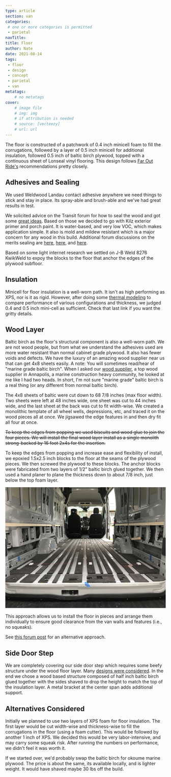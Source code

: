 ```yaml
---
type: article
section: van
categories: 
 # one or more categories is permitted
 - parietal
navTitle: 
title: Floor
author: Nate
date: 2021-08-14
tags:
 - floor
 - design
 - concept
 - parietal
 - van
metatags:
	# no metatags
cover: 
	# image file
	# img: img
	# if attribution is needed
	# source: [vecteezy]
	# url: url
---
```


The floor is constructed of a patchwork of 0.4 inch minicell foam to fill the corrugations, followed by a layer of 0.5 inch minicell for additional insulation, followed 0.5 inch of baltic birch plywood, topped with a continuous sheet of Lonseal vinyl flooring.  This design follows [Far Out Ride's](https://faroutride.com/floor-installation/) recommendations pretty closely.

## Adhesives and Sealing

We used Weldwood Landau contact adhesive anywhere we need things to stick and stay in place.  Its spray-able and brush-able and we've had great results in test.

We solicited advice on the Transit forum for how to seal the wood and got some [great ideas](https://www.fordtransitusaforum.com/threads/best-treatment-for-sealing-wood-floor-and-panels.86467/#post-1127785).  Based on those we decided to go with Kilz exterior primer and porch paint.  It is water-based, and very low VOC, which makes application simple.  It also is mold and mildew resistant which is a major concern for any wood in this build.  Additional forum discussions on the merits sealing are [here](https://www.fordtransitusaforum.com/threads/off-gassing-or-wet.79475/#post-1042042), [here](https://www.fordtransitusaforum.com/threads/skadi-%C3%84ventyrsvagnen-four-person-winter-adventure-van.77510/post-1039859), and [here](https://www.fordtransitusaforum.com/threads/van-flooring-options.72196/post-959018).

Based on some light internet research we settled on J-B Weld 8276 KwikWeld to expoy the blocks to the floor that anchor the edges of the plywood subfloor.

## Insulation

Minicell for floor insulation is a well-worn path.  It isn't as high performing as XPS, nor is it as rigid.  However, after doing some [thermal modeling](/van/parietal/insulation/insulation) to compare performance of various configurations and thickness, we judged 0.4 and 0.5 inch mini-cell as sufficient.  Check that last link if you want the gritty details.

## Wood Layer

Baltic birch as the floor's structural component is also a well-worn path.  We are not wood people, but from what we understand the adhesives used are more water resistant than normal cabinet grade plywood.  It also has fewer voids and defects.  We have the luxury of an amazing wood supplier near us that can get 4x8 sheets easily.  A note:  You will sometimes read/hear of "marine grade baltic birch".  When I asked our [wood supplier](https://www.exoticlumber.com/plywood/), a top wood supplier in Annapolis, a marine construction heavy community, he looked at me like I had two heads.  In short, I'm not sure "marine grade" baltic birch is a real thing (or any different from normal baltic birch).

The 4x8 sheets of baltic were cut down to 68 7/8 inches (max floor width).  Two sheets were left at 48 inches wide, one sheet was cut to 44 inches wide, and the last sheet at the back was cut to fit width-wise.  We created a monolithic template of all wheel wells, depressions, etc, and traced it on the wood pieces all at once.  We jigsawed the edge features in and then dry fit all four at once.

~~To keep the edges from popping we used biscuits and wood glue to join the four pieces.  We will install the final wood layer install as a single monolith strong-backed by 16 foot 2x4s for the insertion.~~

To keep the edges from popping and increase ease and flexibility of install, we epoxied 1.5x2.5 inch blocks to the floor at the seams of the plywood pieces.  We then screwed the plywood to these blocks.  The anchor blocks were fabricated from two layers of 1/2" baltic birch glued together.  We then used a hand planer to plane the thickness down to about 7/8 inch, just below the top foam layer.

![floor blocks](floor-blocks.JPG)

This approach allows us to install the floor in pieces and arrange them individually to ensure good clearance from the van walls and features (i.e., no squeaks).

See [this forum post](https://www.fordtransitusaforum.com/threads/plywood-sub-floor.29410/#post-378098) for an alternative approach.

## Side Door Step

We are completely covering our side door step which requires some beefy structure under the wood floor layer.  Many [designs were considered](/van/structural/side_door_step/Transit_Side_door_step).  In the end we chose a wood based structure composed of half inch baltic birch glued together with the sides shaved to drop the height to match the top of the insulation layer.  A metal bracket at the center span adds additional support.

## Alternatives Considered

Initially we planned to use two layers of XPS foam for floor insulation.  The first layer would be cut width-wise and thickness-wise to fill the corrugations in the floor (using a foam cutter).  This would be followed by another 1 inch of XPS.  We decided this would be very labor-intensive, and may carry some squeak risk.  After running the numbers on performance, we didn't feel it was worth it.

If we started over, we'd probably swap the baltic birch for okoume marine plywood.  The price is about the same, its available locally, and is lighter weight.  It would have shaved maybe 30 lbs off the build. 




